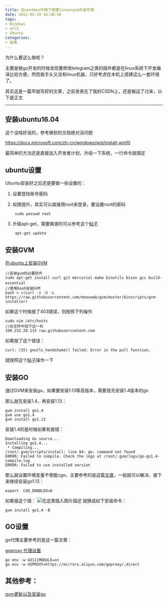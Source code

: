 ```yaml
---
title: 在windows环境下搭建linux+gvm开发环境
date: 2021-02-19 16:38:50
tags:
- Windows
- wsl2
- Ubuntu
categories:
- 指南
---
```


为什么要这么做呢？

主要是做go开发的时候发现要修改telegram之类的插件都是在linux系统下开发编译比较方便，然而我手头又没有linux机器，只好考虑在本机上搭建这么一套环境了。

其实这是一篇早就写好的文章，之前发表在了我的CSDN上，还是搬运了过来，以下是正文

----

## 安装ubuntu16.04

这个没啥好说的，参考微软的文档绝对没问题

https://docs.microsoft.com/zh-cn/windows/wsl/install-win10

最简单的方法还是直接加入开发者计划，升级一下系统，一行命令就搞定

## ubuntu设置
Ubuntu安装好之后还是要做一些设置的：

1. 设置登陆账号密码 
2. 权限提升，其实可以直接用root来登录，要设置root的密码

		sudo passwd root
	
3. 升级apt-get，需要换源的可以参考这个[帖子](https://blog.csdn.net/weixin_39394526/article/details/87935449)
	
		apt-get update
	

## 安装GVM 

[在ubuntu上安装GVM](https://www.cnblogs.com/or2-/p/4160814.html)

	//安装gvm的必要软件
	sudo apt-get install curl git mercurial make binutils bison gcc build-essential　
	//使用bash安装GVM
	bash < <(curl -s -S -L https://raw.githubusercontent.com/moovweb/gvm/master/binscripts/gvm-installer)

如果这个时候报了403错误，则按照下列操作

	sudo vim /etc/hosts
	//在文件中加下边一句
	199.232.28.133 raw.githubusercontent.com

如果报了这个错误：

	curl: (35) gnutls_handshake() failed: Error in the pull function.
就按照这个[帖子](https://blog.csdn.net/anlian523/article/details/90729063)操作一下
## 安装GO
通过GVM来安装go，如果要安装1.13等高版本，需要首先安装1.4版本的go

那么就先安装1.4，再安装1.13：

	gvm install go1.4
	gvm use go1.4
	gvm install go1.13
安装1.4的是时候如果有报错：

	Downloading Go source...
	Installing go1.4...
	 * Compiling...
	/root/.gvm/scripts/install: line 84: go: command not found
	ERROR: Failed to compile. Check the logs at /root/.gvm/logs/go-go1.4-compile.log
	ERROR: Failed to use installed version
那么就设置环境变量不使能cgo，主要参考的是这篇[文章](https://blog.csdn.net/zoumy3/article/details/78440880?utm_medium=distribute.pc_relevant.none-task-blog-searchFromBaidu-3.not_use_machine_learn_pai&depth_1-utm_source=distribute.pc_relevant.none-task-blog-searchFromBaidu-3.not_use_machine_learn_pai)，一般就可以解决，接下来继续安装go1.13：

	export  CGO_ENABLED=0
	
如果报这个错：
![在这里插入图片描述](https://img-blog.csdnimg.cn/20210108161709483.png?x-oss-process=image/watermark,type_ZmFuZ3poZW5naGVpdGk,shadow_10,text_aHR0cHM6Ly9ibG9nLmNzZG4ubmV0L3dlaXhpbl80MzUzNzI4OQ==,size_16,color_FFFFFF,t_70)
就换成如下安装命令：
	
	gvm install go1.4 -B

## GO设置
go代理主要参考的是这一篇文章：

[goproxy 代理设置](https://www.sunzhongwei.com/problem-of-domestic-go-get-unable-to-download?from=sidebar_new)
	
	go env -w GO111MODULE=on
	go env -w GOPROXY=https://mirrors.aliyun.com/goproxy/,direct

## 其他参考：

[gvm更新以及安装go](https://travis-ci.org/github/monochromegane/the_platinum_searcher/jobs/30478610)


